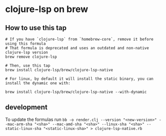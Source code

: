 # clojure-lsp on brew

## How to use this tap

```shell
# If you have `clojure-lsp` from `homebrew-core`, remove it before using this formula
# That formula is deprecated and uses an outdated and non-native clojure-lsp version
brew remove clojure-lsp

# Then, use this tap
brew install clojure-lsp/brew/clojure-lsp-native

# For linux, by default it will install the static binary, you can install the dynamic one with:

brew install clojure-lsp/brew/clojure-lsp-native --with-dynamic
```

## development

To update the formulas run `bb -o render.clj --version "<new-version>" --mac-arm-sha "<sha>" --mac-amd-sha "<sha>" --linux-sha "<sha>" --static-linux-sha "<static-linux-sha>" > clojure-lsp-native.rb` 
